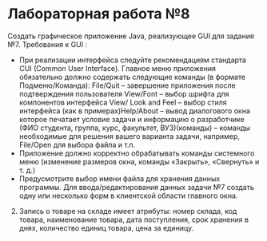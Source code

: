 # Лабораторная работа №8
Создать графическое приложение Java, реализующее GUI для  задания №7.  Требования к   GUI  :
- При реализации интерфейса следуйте рекомендациям стандарта CUI (Common User 
Interface). Главное меню приложения обязательно должно содержать  следующие команды (в 
формате Подменю/Команда):  File/Quit – завершение приложения после подтверждения пользователя
View/Font – выбор шрифта для компонентов интерфейса
View/ Look and Feel –  выбор стиля интерфейса (как в примерах)Help/About – вывод диалогового окна которое печатает условие задачи и информацию о разработчике (ФИО студента, группа, курс, факультет, ВУЗ)(команды) – команды необходимые для решения вашего варианта задачи, например, File/Open для выбора файла и т.п.
- Приложение должно корректно обрабатывать команды системного меню (изменение 
размеров окна, команды «Закрыть», «Свернуть» и т. д.)
- Предусмотрите выбор имени файла для хранения данных программы. Для ввода/редактирования данных задачи №7 создать одну или несколько форм в клиентской 
области главного окна.

2. Запись о товаре на складе имеет атрибуты: номер склада, код товара, наименование товара, дата поступления, срок хранения в днях, количество единиц товара, цена за единицу. 
